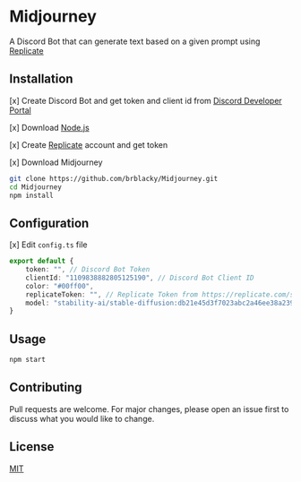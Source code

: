 # Midjourney
 A Discord Bot that can generate text based on a given prompt using [Replicate](https://replicate.com/)

## Installation

[x] Create Discord Bot and get token and client id from [Discord Developer Portal](https://discord.com/developers/applications)

[x] Download [Node.js](https://nodejs.org/en/download/)

[x] Create [Replicate](https://replicate.com/) account and get token

[x] Download Midjourney

```bash
git clone https://github.com/brblacky/Midjourney.git
cd Midjourney
npm install
```
## Configuration

[x] Edit `config.ts` file

```ts
export default {
    token: "", // Discord Bot Token
    clientId: "1109838882805125190", // Discord Bot Client ID
    color: "#00ff00",
    replicateToken: "", // Replicate Token from https://replicate.com/signin
    model: "stability-ai/stable-diffusion:db21e45d3f7023abc2a46ee38a23973f6dce16bb082a930b0c49861f96d1e5bf" as any
}
```
## Usage

```bash
npm start
```

## Contributing
Pull requests are welcome. For major changes, please open an issue first to discuss what you would like to change.


## License
[MIT](https://choosealicense.com/licenses/mit/)
